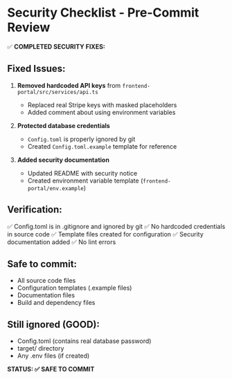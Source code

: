 # Security Checklist - Pre-Commit Review

✅ **COMPLETED SECURITY FIXES:**

## Fixed Issues:
1. **Removed hardcoded API keys** from `frontend-portal/src/services/api.ts`
   - Replaced real Stripe keys with masked placeholders
   - Added comment about using environment variables

2. **Protected database credentials**
   - `Config.toml` is properly ignored by git
   - Created `Config.toml.example` template for reference

3. **Added security documentation**
   - Updated README with security notice
   - Created environment variable template (`frontend-portal/env.example`)

## Verification:
✅ Config.toml is in .gitignore and ignored by git
✅ No hardcoded credentials in source code
✅ Template files created for configuration
✅ Security documentation added
✅ No lint errors

## Safe to commit:
- All source code files
- Configuration templates (.example files)
- Documentation files
- Build and dependency files

## Still ignored (GOOD):
- Config.toml (contains real database password)
- target/ directory
- Any .env files (if created)

**STATUS: ✅ SAFE TO COMMIT**
